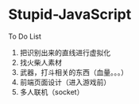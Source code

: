 # Stupid-JavaScript
To Do List
1. 把识别出来的直线进行虚拟化
2. 找火柴人素材
3. 武器，打斗相关的东西（血量。。。）
4. 前端页面设计（进入游戏前）
5. 多人联机（socket）
   